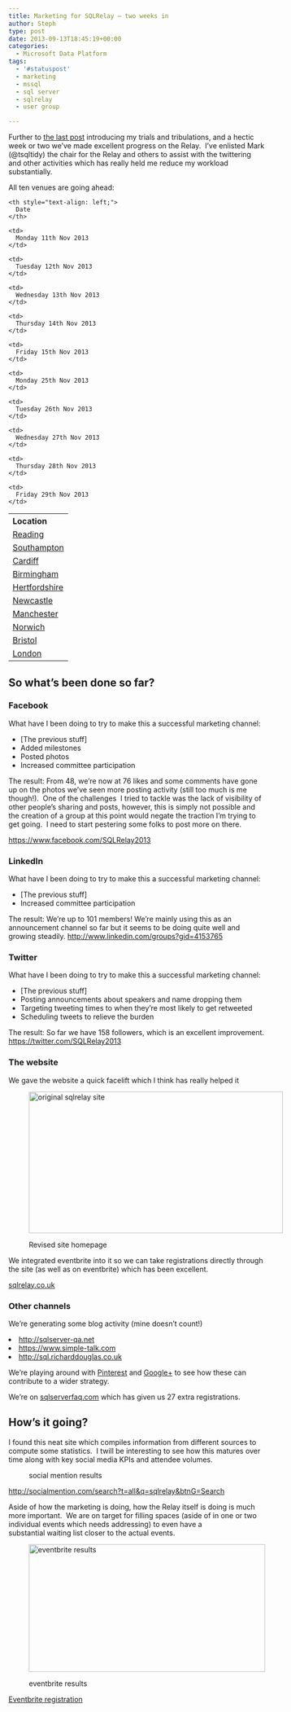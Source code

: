 ```yaml
---
title: Marketing for SQLRelay – two weeks in
author: Steph
type: post
date: 2013-09-13T18:45:19+00:00
categories:
  - Microsoft Data Platform
tags:
  - '#statuspost'
  - marketing
  - mssql
  - sql server
  - sqlrelay
  - user group

---
```

Further to [the last post][1] introducing my trials and tribulations, and a hectic week or two we&#8217;ve made excellent progress on the Relay.  I&#8217;ve enlisted Mark (@tsqltidy) the chair for the Relay and others to assist with the twittering and other activities which has really held me reduce my workload substantially.

All ten venues are going ahead:

<table id="agendatable" style="width: 95%;">
  <tr>
    <th style="text-align: left;">
      Location
    </th>
    
    <th style="text-align: left;">
      Date
    </th>
  </tr>
  
  <tr>
    <td>
      <a href="http://sqlrelay-stef.eventbrite.co.uk" target="_blank">Reading</a>
    </td>
    
    <td>
      Monday 11th Nov 2013
    </td>
  </tr>
  
  <tr>
    <td>
      <a href="http://sqlrelay-stef.eventbrite.co.uk" target="_blank">Southampton</a>
    </td>
    
    <td>
      Tuesday 12th Nov 2013
    </td>
  </tr>
  
  <tr>
    <td>
      <a href="http://sqlrelay-stef.eventbrite.co.uk" target="_blank">Cardiff</a>
    </td>
    
    <td>
      Wednesday 13th Nov 2013
    </td>
  </tr>
  
  <tr>
    <td>
      <a href="http://sqlrelay-stef.eventbrite.co.uk" target="_blank">Birmingham</a>
    </td>
    
    <td>
      Thursday 14th Nov 2013
    </td>
  </tr>
  
  <tr>
    <td>
      <a href="http://sqlrelay-stef.eventbrite.co.uk" target="_blank">Hertfordshire </a>
    </td>
    
    <td>
      Friday 15th Nov 2013
    </td>
  </tr>
  
  <tr>
    <td>
      <a href="http://sqlrelay-stef.eventbrite.co.uk" target="_blank">Newcastle</a>
    </td>
    
    <td>
      Monday 25th Nov 2013
    </td>
  </tr>
  
  <tr>
    <td>
      <a href="http://sqlrelay-stef.eventbrite.co.uk" target="_blank">Manchester</a>
    </td>
    
    <td>
      Tuesday 26th Nov 2013
    </td>
  </tr>
  
  <tr>
    <td>
      <a href="http://sqlrelay-stef.eventbrite.co.uk" target="_blank">Norwich</a>
    </td>
    
    <td>
      Wednesday 27th Nov 2013
    </td>
  </tr>
  
  <tr>
    <td>
      <a href="http://sqlrelay-stef.eventbrite.co.uk" target="_blank">Bristol</a>
    </td>
    
    <td>
      Thursday 28th Nov 2013
    </td>
  </tr>
  
  <tr>
    <td>
      <a href="http://sqlrelay-stef.eventbrite.co.uk">London</a>
    </td>
    
    <td>
      Friday 29th Nov 2013
    </td>
  </tr>
</table>

## <!--more-->

## So what&#8217;s been done so far?

### Facebook

What have I been doing to try to make this a successful marketing channel:

  * [The previous stuff]
  * Added milestones
  * Posted photos
  * Increased committee participation

The result: From 48, we&#8217;re now at 76 likes and some comments have gone up on the photos we&#8217;ve seen more posting activity (still too much is me though!).  One of the challenges  I tried to tackle was the lack of visibility of other people&#8217;s sharing and posts, however, this is simply not possible and the creation of a group at this point would negate the traction I&#8217;m trying to get going.  I need to start pestering some folks to post more on there.

<a href="https://www.facebook.com/SQLRelay2013" target="_blank">https://www.facebook.com/SQLRelay2013</a>

### LinkedIn

What have I been doing to try to make this a successful marketing channel:

  * [The previous stuff]
  * Increased committee participation

The result: We&#8217;re up to 101 members! We&#8217;re mainly using this as an announcement channel so far but it seems to be doing quite well and growing steadily. <a href="http://www.linkedin.com/groups?gid=4153765" target="_blank">http://www.linkedin.com/groups?gid=4153765</a>

### Twitter

What have I been doing to try to make this a successful marketing channel:

  * [The previous stuff]
  * Posting announcements about speakers and name dropping them
  * Targeting tweeting times to when they&#8217;re most likely to get retweeted
  * Scheduling tweets to relieve the burden

The result: So far we have 158 followers, which is an excellent improvement. <a href="https://twitter.com/SQLRelay2013" target="_blank">https://twitter.com/SQLRelay2013</a>

### The website

We gave the website a quick facelift which I think has really helped it<figure id="attachment_58651" style="width: 500px" class="wp-caption alignnone">

[<img class="size-medium wp-image-58651" alt="original sqlrelay site" src="http://res.cloudinary.com/lockedata/image/upload/c_scale,q_80,w_750/v1499851315/2013-09-13-19_28_54-SQL-Relay-SQL-Relay_xptfxt_v7tpdt.png" width="500" height="278" />][3]<figcaption class="wp-caption-text">Revised site homepage</figcaption></figure> 

We integrated eventbrite into it so we can take registrations directly through the site (as well as on eventbrite) which has been excellent.

[sqlrelay.co.uk][4]

### Other channels

We&#8217;re generating some blog activity (mine doesn&#8217;t count!)

<li xml:lang="EN-GB">
  <a href="http://sqlserver-qa.net/">http://sqlserver-qa.net</a>
</li>
<li xml:lang="EN-US">
  <a href="https://www.simple-talk.com/blogs/2013/09/09/sql-relay-2013-r2-your-second-chance-to-get-some-free-sql-server-training/">https://www.simple-talk.com</a>
</li>
<li xml:lang="EN-US">
  <a href="http://sql.richarddouglas.co.uk/archive/2013/09/1199-data-professionals-and-you.html">http://sql.richarddouglas.co.uk</a>
</li>

<p xml:lang="EN-US">
  We&#8217;re playing around with <a href="https://plus.google.com/communities/102921556365974047145">Pinterest</a> and <a href="https://plus.google.com/communities/102921556365974047145">Google+</a> to see how these can contribute to a wider strategy.
</p>

<p xml:lang="EN-US">
  We&#8217;re on <a href="http://sqlserverfaq.com">sqlserverfaq.com</a> which has given us 27 extra registrations.
</p>

## How&#8217;s it going?

I found this neat site which compiles information from different sources to compute some statistics.  I twill be interesting to see how this matures over time along with key social media KPIs and attendee volumes.

<div>
  <dl id="attachment_58451">
    <dt>
      <figure id="attachment_58601" style="width: 209px" class="wp-caption alignnone"><a href="http://res.cloudinary.com/lockedata/image/upload/c_scale,q_80,w_750/v1499851316/2013-09-13-19_41_14-sqlrelay-Social-Mention-search_ojzi6a_vhkoou.png" width="209" height="281" /></a><figcaption class="wp-caption-text">social mention results</figcaption></figure>
    </dt>
  </dl>
</div>

<http://socialmention.com/search?t=all&q=sqlrelay&btnG=Search>

Aside of how the marketing is doing, how the Relay itself is doing is much more important.  We are on target for filling spaces (aside of in one or two individual events which needs addressing) to even have a substantial waiting list closer to the actual events.<figure id="attachment_58611" style="width: 465px" class="wp-caption alignnone">

[<img class="size-full wp-image-58611" alt="eventbrite results" src="http://res.cloudinary.com/lockedata/image/upload/v1499851317/2013-09-13-19_42_49-Eventbrite-SQLRelay.co_.uk__mxc6as_wwqs5f.png" width="465" height="251" />][5]<figcaption class="wp-caption-text">eventbrite results</figcaption></figure> 

[Eventbrite registration][6]

&nbsp;

 [1]: https://itsalocke.com/index.php/marketing-for-sqlrelay-in-the-beginning/ "Marketing for SQLRelay – In the beginning"
 [2]: http://res.cloudinary.com/lockedata/image/upload//2013-09-13-19_59_25-SQL-Relay-SQL-Relay_taqzfn.png
 [3]: http://res.cloudinary.com/lockedata/image/upload//2013-09-13-19_28_54-SQL-Relay-SQL-Relay_xptfxt.png
 [4]: http://www.sqlrelay.co.uk
 [5]: http://res.cloudinary.com/lockedata/image/upload/v1499851317/2013-09-13-19_42_49-Eventbrite-SQLRelay.co_.uk__mxc6as_wwqs5f.png
 [6]: http://sqlrelay-stef.eventbrite.co.uk